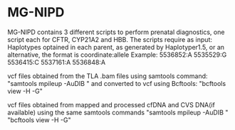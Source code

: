 # MG-NIPD

MG-NIPD contains 3 different scripts to perform prenatal diagnostics, one script each for CFTR, CYP21A2 and HBB.
The scripts require as input: 
Haplotypes optained in each parent, as generated by Haplotyper1.5, or an alternative, the format is
coordinate:allele 
Example:
5536852:A
5535529:G
5536415:C
5537161:A
5536848:A

vcf files obtained from the TLA .bam files using samtools command:
"samtools mpileup -AuDIB " 
and converted to vcf using Bcftools:
"bcftools view -H -G"

vcf files obtained from mapped and processed cfDNA and CVS DNA(if available) using the same samtools commands
"samtools mpileup -AuDIB "
"bcftools view -H -G"


